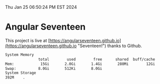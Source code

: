 Thu Jan 25 06:50:24 PM EST 2024

# Angular Seventeen


This project is live at [https://angularseventeen.github.io](https://angularseventeen.github.io "Seventeen!") thanks to Github.

```bash
System Memory
               total        used        free      shared  buff/cache   available
Mem:            15Gi       2.0Gi       1.4Gi       280Mi        12Gi        13Gi
Swap:          8.0Gi       512Ki       8.0Gi
System Storage
392M	.
